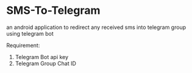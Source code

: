# SMS-To-Telegram
an android application to redirect any received sms into telegram group using telegram bot

Requirement:
1. Telegram Bot api key
2. Telegram Group Chat ID

